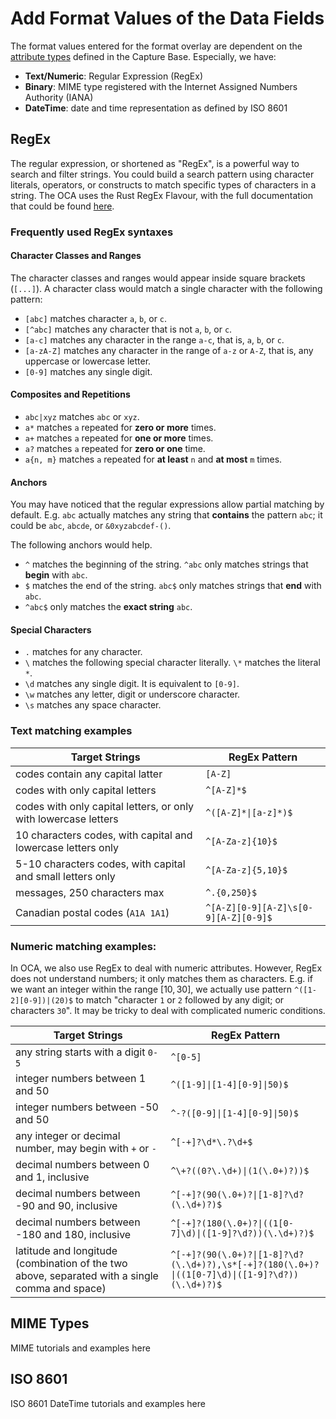 # Add Format Values of the Data Fields

The format values entered for the format overlay are dependent on the [attribute types](create_first_schema.md#attribute-types) defined in the Capture Base. Especially, we have:
- **Text/Numeric**: Regular Expression (RegEx)
- **Binary**: MIME type registered with the Internet Assigned Numbers Authority (IANA)
- **DateTime**: date and time representation as defined by ISO 8601

## RegEx

The regular expression, or shortened as "RegEx", is a powerful way to search and filter strings. You could build a search pattern using character literals, operators, or constructs to match specific types of characters in a string. The OCA uses the Rust RegEx Flavour, with the full documentation that could be found [here](https://docs.rs/regex/latest/regex/#syntax). 

### Frequently used RegEx syntaxes

#### Character Classes and Ranges

The character classes and ranges would appear inside square brackets (`[...]`). A character class would match a single character with the following pattern:

- `[abc]` matches character `a`, `b`, or `c`.
- `[^abc]` matches any character that is not `a`, `b`, or `c`.
- `[a-c]` matches any character in the range `a-c`, that is, `a`, `b`, or `c`.
- `[a-zA-Z]` matches any character in the range of `a-z` or `A-Z`, that is, any uppercase or lowercase letter.
- `[0-9]` matches any single digit.

#### Composites and Repetitions

- `abc|xyz` matches `abc` or `xyz`.
- `a*` matches `a` repeated for **zero or more** times.
- `a+` matches `a` repeated for **one or more** times.
- `a?` matches `a` repeated for **zero or one** time.
- `a{n, m}` matches `a` repeated for **at least** `n` and **at most** `m` times.

#### Anchors

You may have noticed that the regular expressions allow partial matching by default. E.g. `abc` actually matches any string that **contains** the pattern `abc`; it could be `abc`, `abcde`, or `&0xyzabcdef-()`. 

The following anchors would help.

- `^` matches the beginning of the string. `^abc` only matches strings that **begin** with `abc`.
- `$` matches the end of the string. `abc$` only matches strings that **end** with `abc`.
- `^abc$` only matches the **exact string** `abc`.

#### Special Characters

- `.` matches for any character.
- `\` matches the following special character literally. `\*` matches the literal `*`.
- `\d` matches any single digit. It is equivalent to `[0-9]`.
- `\w` matches any letter, digit or underscore character.
- `\s` matches any space character.

### Text matching examples

| Target Strings | RegEx Pattern | 
| -------------- | ------------- |
| codes contain any capital latter | `[A-Z]` |
| codes with only capital letters | `^[A-Z]*$` |
| codes with only capital letters, or only with lowercase letters | `^([A-Z]*\|[a-z]*)$` |
| 10 characters codes, with capital and lowercase letters only | `^[A-Za-z]{10}$` |
| 5-10 characters codes, with capital and small letters only | `^[A-Za-z]{5,10}$` |
| messages, 250 characters max | `^.{0,250}$` |
| Canadian postal codes (`A1A 1A1`) | `^[A-Z][0-9][A-Z]\s[0-9][A-Z][0-9]$` |

### Numeric matching examples:

In OCA, we also use RegEx to deal with numeric attributes. However, RegEx does not understand numbers; it only matches them as characters. E.g. if we want an integer within the range $[10, 30]$, we actually use pattern `^([1-2][0-9])|(20)$` to match "character `1` or `2` followed by any digit; or characters `30`". It may be tricky to deal with complicated numeric conditions.

| Target Strings | RegEx Pattern | 
| -------------- | ------------- |
| any string starts with a digit `0-5` | `^[0-5]` |
| integer numbers between 1 and 50 | `^([1-9]\|[1-4][0-9]\|50)$` |
| integer numbers between -50 and 50 | `^-?([0-9]\|[1-4][0-9]\|50)$` |
| any integer or decimal number, may begin with `+` or `-` | `^[-+]?\d*\.?\d+$` |
| decimal numbers between 0 and 1, inclusive | `^\+?((0?\.\d+)\|(1(\.0+)?))$` |
| decimal numbers between -90 and 90, inclusive | `^[-+]?(90(\.0+)?\|[1-8]?\d?(\.\d+)?)$` |
| decimal numbers between -180 and 180, inclusive | `^[-+]?(180(\.0+)?\|((1[0-7]\d)\|([1-9]?\d?))(\.\d+)?)$` |
| latitude and longitude (combination of the two above, separated with a single comma and space) | `^[-+]?(90(\.0+)?\|[1-8]?\d?(\.\d+)?),\s*[-+]?(180(\.0+)?\|((1[0-7]\d)\|([1-9]?\d?))(\.\d+)?)$` |




## MIME Types

MIME tutorials and examples here

## ISO 8601

ISO 8601 DateTime tutorials and examples here


